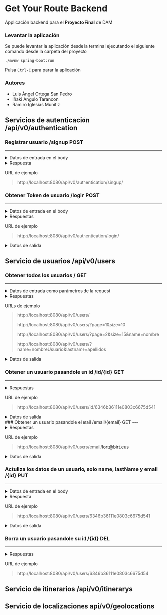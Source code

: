# Get Your Route Backend

Applicación backend para el **Proyecto Final** de DAM

### Levantar la aplicación
Se puede levantar la aplicación desde la terminal ejecutando el siguiente comando 
desde la carpeta del proyecto

`./mvnw spring-boot:run`

Pulsa `Ctrl-C` para parar la aplicación

### Autores
- Luis Ángel Ortega San Pedro
- Iñaki Angulo Tarancon
- Ramiro Iglesias Munitiz

## Servicios de autenticación /api/v0/authentication

### Registrar usuario /signup POST</summary>  
---
  <details>
  <summary>Datos de entrada en el body</summary>
  
  >```json
  >{
  >    "name":"nombre usuario",
  >    "lastName":"apellidos usuario",
  >    "email":"mail@mail.com",
  >    "password":"XXXXXXXXX"
  >}
  >```
  
  </details>
  
<details>
<summary>Respuesta</summary>
  
>| ResponseStatus | Valor | 
>|:-------------- |:----- |
>| CREATED        | 201   |

</details>
  
  URL de ejemplo
  >http://localhost:8080/api/v0/authentication/singup/
  
### Obtener Token de usuario /login POST
---
  <details>
  <summary>Datos de entrada en el body</summary>
  
  >```json
  >{
  >    "email":"mail@mail.com",
  >    "password":"XXXXXXXXX"
  >}
  >```
  
  </details>
  
  <details>
  <summary>Respuestas</summary>
  
  >| ResponseStatus | Valor | 
  >|:-------------- |:----- |
  >| OK             | 200   |
  
  </details>
  
  URL de ejemplo
  >http://localhost:8080/api/v0/authentication/login/

  <details>
  <summary>Datos de salida</summary>
  
  >```json
  >{
  >    "token":   "eyJhbGciOiJIUzI1NiJ9.eyJzdWIiOiJsb3J0ZWdhQGJpcnQuZXVzIiwiaWF0IjoxNjY4MDk2MzkwLCJleHAiOjE2NjgxMzk1OTAsIm5hbWUiOiJsb3J0ZWdhIn0.Z35qlb3L0FS1WbNqHyt7UyoDB2qsIgx4_7ei_Ybzyw0"
  >}
  >```

  </details>
  
## Servicio de usuarios /api/v0/users
 ### Obtener todos los usuarios / GET
 ---
  <details>
  <summary>Datos de entrada como parámetros de la request</summary>
   
  > | Parámetro | Descripción                      | Obligatorio |
  > | :--------------- | :--------------- | :--------------- |
  > | page      | Página a visualizar            | No          |
  > | name      | Busca por nombre del usuario, se puede especificar una expresión regular  | No    |
  > | lastname  | Busca por los apellidos del usuario, se puede especificar una expresión regular | No    |
  > | email     | Busca por el correo del usuario | No    |
 
 </details>

<details> 
  <summary>Respuestas</summary>
  
  >| ResponseStatus | Valor | 
  >|:-------------- |:----- |
  >| OK             | 200   |
  >| NO_CONTENT     | 404   |

</details>
  
  URLs de ejemplo
  >http://localhost:8080/api/v0/users/
  >
  >http://localhost:8080/api/v0/users/?page=1&size=10
  >
  >http://localhost:8080/api/v0/users/?page=2&size=15&name=nombre
  >
  >http://localhost:8080/api/v0/users/?name=nombreUsuario&lastname=apellidos

<details>  
  <summary>Datos de salida</summary>
  
  >```json
  >{
  >  "currentPage": 1,
  >  "totalItemsPage": 3,
  >  "totalPages": 1,
  >  "totalItems": 3,
  >  "content": [
  >      {
  >          "id": "6346ad5c11e0803c6675d530",
  >          "name": "lortega",
  >          "lastName": "lortega",
  >          "email": "lort@birt.eus"
  >      },
  >      {
  >          "id": "634dd15192a0cc18d740d7fb",
  >          "name": "Ramiro",
  >          "lastName": "",
  >          "email": "rimb@birt.eus"
  >      },
  >      {
  >          "id": "6350291da2891d6129df3bc1",
  >          "name": "Iñaki",
  >          "lastName": "",
  >          "email": "inlirt@birt.eus"
  >      }
  >  ]
  >}
  >```
  
  </details>
  
 ### Obtener un usuario pasandole un id /id/{id} GET
 ---
 
 <details>
  <summary>Respuestas</summary>
  
  >| ResponseStatus | Valor | 
  >|:-------------- |:----- |
  >| OK             | 200   |
  >| NO_CONTENT     | 404   |
  
 </details>
  
  URL de ejemplo
  >http://localhost:8080/api/v0/users/id/6346b36111e0803c6675d541

<details>
  <summary>Datos de salida</summary>

  >```json
  >{
  >  "id": "6346ad5c11e0803c6675d530",
  >  "name": "lort",
  >  "lastName": "lorte",
  >  "email": "lort@birt.eus"
  >}
  >```

</details>
 ### Obtener un usuario pasandole el mail /email/{email} GET
 ---
 <details>
  <summary>Respuestas</summary>
  
  >| ResponseStatus | Valor | 
  >|:-------------- |:----- |
  >| OK             | 200   |
  >| NO_CONTENT     | 404   |
  
  </details>
  
  URL de ejemplo
  >http://localhost:8080/api/v0/users/email/lort@birt.eus

<details>
  <summary>Datos de salida</summary>
  
  >```json
  >{
  >  "id": "6346ad5c11e0803c6675d530",
  >  "name": "lort",
  >  "lastName": "lorte",
  >  "email": "lort@birt.eus"
  >}
  >```

</details>
  
 ### Actuliza los datos de un usuario, solo name, lastName y email /{id} PUT
 ---
  
 <details>
  <summary>Datos de entrada en el body</summary>
  
  >```json
  >{
  >    "name":"nombre",
  >    "lastName":"apellidos",
  >    "email":"mail@mail.com"
  >}
  >```
  
 </details>
  
 <details>
  <summary>Respuesta</summary>
  
  >| ResponseStatus | Valor | 
  >|:-------------- |:----- |
  >| CREATED        | 201   |
  >| NOT_FOUND      | 404   |
  
  </details>
  
  URL de ejemplo
  >http://localhost:8080/api/v0/users/6346b36111e0803c6675d541

<details>
  <summary>Datos de salida</summary>
  
  >```json
  >{
  >  "id": "6346b36111e0803c6675d541",
  >  "name": "nombre",
  >  "lastName": "apellidos",
  >  "email": "mail@mail.com"
  >}
  >```

 </details> 
  
 ### Borra un usuario pasandole su id /{id} DEL
 ---
 
<details>
  <summary>Respuestas</summary>
  
  >| ResponseStatus | Valor | 
  >|:-------------- |:----- |
  >| NO_CONTENT     | 204   |
  >| NOT_FOUND      | 404   |
  
</details>
  
  URL de ejemplo
  >http://localhost:8080/api/v0/users/6346b36111e0803c6675d54
  
## Servicio de itinerarios /api/v0/itinerarys

## Servicio de localizaciones api/v0/geolocations
